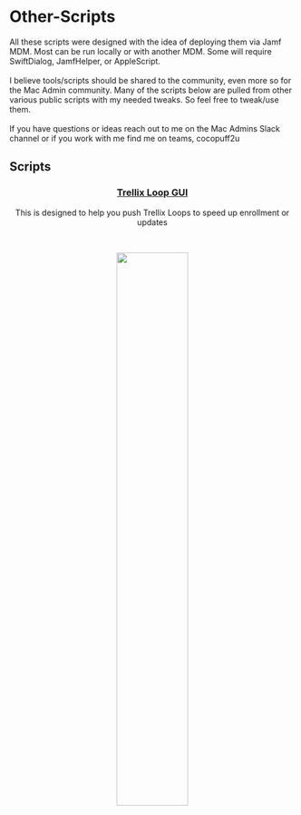 # Other-Scripts
All these scripts were designed with the idea of deploying them via Jamf MDM. Most can be run locally or with another MDM. Some will require SwiftDialog, JamfHelper, or AppleScript.
<br />
<br />
I believe tools/scripts should be shared to the community, even more so for the Mac Admin community. Many of the scripts below are pulled from other various public scripts with my needed tweaks. So feel free to tweak/use them.
<br />
<br />
If you have questions or ideas reach out to me on the Mac Admins Slack channel or if you work with me find me on teams, cocopuff2u
<br />

## Scripts


### <p align="center"> [Trellix Loop GUI](https://github.com/cocopuff2u/Jamf-Scripts/blob/e3f51ef10df8da28c5c6cff739c812c27cac15c8/Other_Scripts/Trellix_Loop_Updates_GUI.sh)  </p> 
<p align="center"> This is designed to help you push Trellix Loops to speed up enrollment or updates</p> 
<br />
<p align="center">
<img src="https://github.com/cocopuff2u/Jamf-Scripts/blob/e3f51ef10df8da28c5c6cff739c812c27cac15c8/Other_Scripts/images/Trellix_Loop_Image.png" width=50% height=50%>
</p>
